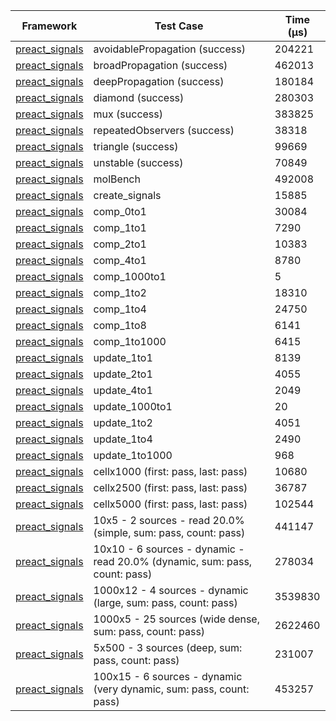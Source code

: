 | Framework | Test Case | Time (μs) |
| --- | --- | --- |
| [preact_signals](https://pub.dev/packages/preact_signals) | avoidablePropagation (success) | 204221 |
| [preact_signals](https://pub.dev/packages/preact_signals) | broadPropagation (success) | 462013 |
| [preact_signals](https://pub.dev/packages/preact_signals) | deepPropagation (success) | 180184 |
| [preact_signals](https://pub.dev/packages/preact_signals) | diamond (success) | 280303 |
| [preact_signals](https://pub.dev/packages/preact_signals) | mux (success) | 383825 |
| [preact_signals](https://pub.dev/packages/preact_signals) | repeatedObservers (success) | 38318 |
| [preact_signals](https://pub.dev/packages/preact_signals) | triangle (success) | 99669 |
| [preact_signals](https://pub.dev/packages/preact_signals) | unstable (success) | 70849 |
| [preact_signals](https://pub.dev/packages/preact_signals) | molBench | 492008 |
| [preact_signals](https://pub.dev/packages/preact_signals) | create_signals | 15885 |
| [preact_signals](https://pub.dev/packages/preact_signals) | comp_0to1 | 30084 |
| [preact_signals](https://pub.dev/packages/preact_signals) | comp_1to1 | 7290 |
| [preact_signals](https://pub.dev/packages/preact_signals) | comp_2to1 | 10383 |
| [preact_signals](https://pub.dev/packages/preact_signals) | comp_4to1 | 8780 |
| [preact_signals](https://pub.dev/packages/preact_signals) | comp_1000to1 | 5 |
| [preact_signals](https://pub.dev/packages/preact_signals) | comp_1to2 | 18310 |
| [preact_signals](https://pub.dev/packages/preact_signals) | comp_1to4 | 24750 |
| [preact_signals](https://pub.dev/packages/preact_signals) | comp_1to8 | 6141 |
| [preact_signals](https://pub.dev/packages/preact_signals) | comp_1to1000 | 6415 |
| [preact_signals](https://pub.dev/packages/preact_signals) | update_1to1 | 8139 |
| [preact_signals](https://pub.dev/packages/preact_signals) | update_2to1 | 4055 |
| [preact_signals](https://pub.dev/packages/preact_signals) | update_4to1 | 2049 |
| [preact_signals](https://pub.dev/packages/preact_signals) | update_1000to1 | 20 |
| [preact_signals](https://pub.dev/packages/preact_signals) | update_1to2 | 4051 |
| [preact_signals](https://pub.dev/packages/preact_signals) | update_1to4 | 2490 |
| [preact_signals](https://pub.dev/packages/preact_signals) | update_1to1000 | 968 |
| [preact_signals](https://pub.dev/packages/preact_signals) | cellx1000 (first: pass, last: pass) | 10680 |
| [preact_signals](https://pub.dev/packages/preact_signals) | cellx2500 (first: pass, last: pass) | 36787 |
| [preact_signals](https://pub.dev/packages/preact_signals) | cellx5000 (first: pass, last: pass) | 102544 |
| [preact_signals](https://pub.dev/packages/preact_signals) | 10x5 - 2 sources - read 20.0% (simple, sum: pass, count: pass) | 441147 |
| [preact_signals](https://pub.dev/packages/preact_signals) | 10x10 - 6 sources - dynamic - read 20.0% (dynamic, sum: pass, count: pass) | 278034 |
| [preact_signals](https://pub.dev/packages/preact_signals) | 1000x12 - 4 sources - dynamic (large, sum: pass, count: pass) | 3539830 |
| [preact_signals](https://pub.dev/packages/preact_signals) | 1000x5 - 25 sources (wide dense, sum: pass, count: pass) | 2622460 |
| [preact_signals](https://pub.dev/packages/preact_signals) | 5x500 - 3 sources (deep, sum: pass, count: pass) | 231007 |
| [preact_signals](https://pub.dev/packages/preact_signals) | 100x15 - 6 sources - dynamic (very dynamic, sum: pass, count: pass) | 453257 |
